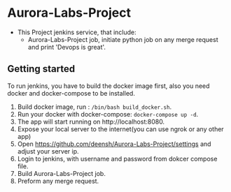 # **Aurora-Labs-Project**

* This Project jenkins service, that include:
  * Aurora-Labs-Project job, initiate python job on any merge request and print 'Devops is great'. 

  
## **Getting started**

To run jenkins, you have to build the docker image first, also you need docker and docker-compose to be installed.

1. Build docker image, run : `/bin/bash build_docker.sh`.
2. Run your docker with docker-compose: `docker-compose up -d`.
3. The app will start running on http://localhost:8080.
4. Expose your local server to the internet(you can use ngrok or any other app)
5. Open https://github.com/deensh/Aurora-Labs-Project/settings and adjust your server ip.
6. Login to jenkins, with username and password from dokcer compose file.
7. Build Aurora-Labs-Project job.
8. Preform any merge request.